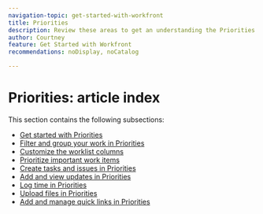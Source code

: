 ```yaml
---
navigation-topic: get-started-with-workfront
title: Priorities
description: Review these areas to get an understanding the Priorities area in Adobe Workfront.
author: Courtney
feature: Get Started with Workfront
recommendations: noDisplay, noCatalog

---
```

# Priorities: article index

This section contains the following subsections:

* [Get started with Priorities](/help/quicksilver/workfront-basics/priorities/get-started-with-priorities.md)
* [Filter and group your work in Priorities](/help/quicksilver/workfront-basics/priorities/filter-group-work-priorities.md)
* [Customize the worklist columns](/help/quicksilver/workfront-basics/priorities/customize-worklist-columns.md)
* [Prioritize important work items](/help/quicksilver/workfront-basics/priorities/prioritize-work-items.md)
* [Create tasks and issues in Priorities](/help/quicksilver/workfront-basics/priorities/create-task-issue-priorities.md)
* [Add and view updates in Priorities](/help/quicksilver/workfront-basics/priorities/add-view-updates-priorities.md)
* [Log time in Priorities](/help/quicksilver/workfront-basics/priorities/log-time-priorities.md)
* [Upload files in Priorities](/help/quicksilver/workfront-basics/priorities/upload-files-in-priorities.md)
* [Add and manage quick links in Priorities](/help/quicksilver/workfront-basics/priorities/quick-links-priorities.md)

<!--customize work list and create tasks and issues not in get started article -->
